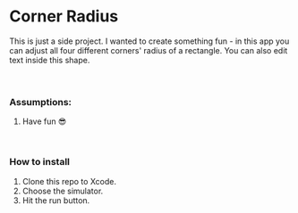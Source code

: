# Corner Radius

This is just a side project. I wanted to create something fun - in this app you can adjust all four different corners' radius of a rectangle. You can also edit text inside this shape.
<br>
<br>
<br>

### Assumptions:
1. Have fun 😎
<br>

### How to install
1. Clone this repo to Xcode.
2. Choose the simulator.
3. Hit the run button.


